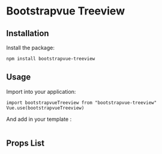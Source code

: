 # Bootstrapvue Treeview

## Installation
Install the package:
```
npm install bootstrapvue-treeview
```

## Usage
Import into your application:

```
import bootstrapvueTreeview from "bootstrapvue-treeview"
Vue.use(bootstrapvueTreeview)
```

And add in your template :

```

```

## Props List


